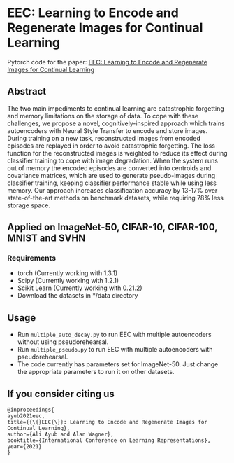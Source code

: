 # EEC: Learning to Encode and Regenerate Images for Continual Learning
Pytorch code for the paper: [EEC: Learning to Encode and Regenerate Images for Continual Learning](https://arxiv.org/pdf/2101.04904.pdf)
## Abstract
The two main impediments to continual learning are catastrophic forgetting and memory limitations on the storage of data. To cope with these challenges, we propose a novel, cognitively-inspired approach which trains autoencoders with Neural Style Transfer to encode and store images. During training on a new task, reconstructed images from encoded episodes are replayed in order to avoid catastrophic forgetting. The loss function for the reconstructed images is weighted to reduce its effect during classifier training to cope with image degradation. When the system runs out of memory the encoded episodes are converted into centroids and covariance matrices, which are used to generate pseudo-images during classifier training, keeping classifier performance stable while using less memory. Our approach increases classification accuracy by 13-17% over state-of-the-art methods on benchmark datasets, while requiring 78% less storage space.  

## Applied on ImageNet-50, CIFAR-10, CIFAR-100, MNIST and SVHN 

### Requirements
* torch (Currently working with 1.3.1)
* Scipy (Currently working with 1.2.1)
* Scikit Learn (Currently working with 0.21.2)
* Download the datasets in */data directory
## Usage
* Run ```multiple_auto_decay.py``` to run EEC with multiple autoencoders without using pseudorehearsal.
* Run ```multiple_pseudo.py``` to run EEC with multiple autoencoders with pseudorehearsal.
* The code currently has parameters set for ImageNet-50. Just change the appropriate parameters to run it on other datasets.
## If you consider citing us
```
@inproceedings{
ayub2021eec,
title={{\{}EEC{\}}: Learning to Encode and Regenerate Images for Continual Learning},
author={Ali Ayub and Alan Wagner},
booktitle={International Conference on Learning Representations},
year={2021}
}
```
